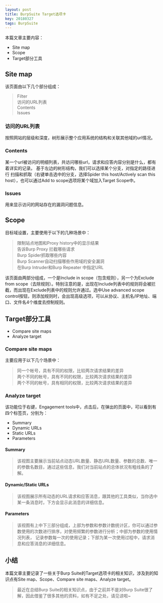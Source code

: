 ```yaml
---
layout: post
title: BurpSuite Target选项卡
key: 20180327
tags: BurpSuite
---
```


本篇文章主要内容：
- Site map
- Scope
- Target部分工具

<!--more-->

## Site map
该页面由以下几个部分组成：
>Filter  
>访问的URL列表  
>Contents  
>Issues  

### 访问的URL列表
按照网站的层级和深度，树形展示整个应用系统的结构和关联其他域的url情况。

### Contents
某一个url被访问的明细列表，共访问哪些url，请求和应答内容分别是什么，都有着详实的记录。 基于左边的树形结构，我们可以选择某个分支，对指定的路径进行
扫描和抓取（右键单击选中的分支，选择Spider this host/Actively scan this host），也可以通过Add to scope选项将某个域加入Target Scope中。

### Issues
用来显示访问的网站存在的漏洞问题信息。

## Scope
目标域设置，主要使用于以下的几种场景中：
>限制站点地图和Proxy history中的显示结果  
>告诉Burp Proxy 拦截哪些请求  
>Burp Spider抓取哪些内容  
>Burp Scanner自动扫描哪些作用域的安全漏洞  
>在Burp Intruder和Burp Repeater 中指定URL  

该页面由两部分组成，一个是Include in scope（包含规则），另一个为Exclude from scope（去除规则）。特别注意的是，出现在Include列表中的规则将会被拦截，而出现在Exclude列表中的规则允许通过。选中Use advanced scope control按钮，则添加规则时，会出现高级选项，可以从协议、主机名/IP地址、端口、文件名4个维度去控制规则。

## Target部分工具
- Compare site maps
- Analyze target

### Compare site maps
主要应用于以下几个场景中：
>同一个帐号，具有不同的权限，比较两次请求结果的差异  
>两个不同的帐号，具有不同的权限，比较两次请求结果的差异  
>两个不同的帐号，具有相同的权限，比较两次请求结果的差异

### Analyze target
该功能位于右键，Engagement tools中，点击后，在弹出的页面中，可以看到有四个标签页，分别为：
- Summary
- Dynamic URLs
- Static URLs
- Parameters
#### Summary
>该视图主要展示当前站点动态URL数量、静态URL数量、参数的总数、唯一的参数名数目，通过这些信息，我们对当前站点的总体状况有粗线条的了解。

#### Dynamic/Static URLs
>该视图展示所有动态的URL请求和应答消息，跟其他的工具类似，当你选中某一条消息时，下方会显示此消息的详细信息。

#### Parameters
>该视图有上中下三部分组成，上部为参数和参数计数统计区，你可以通过参数使用的次数进行排序，对使用频繁的参数进行分析；中部为参数的使用情况列表，
记录参数每一次的使用记录；下部为某一次使用过程中，请求消息和应答消息的详细信息。

## 小结
本篇文章主要记录了一些关于Burp Suite的Target选项卡的相关知识，涉及到的知识点有Site map、Scope、Compare site maps、Analyze target。
>最近在总结Burp Suite的相关知识点，由于之前并不是对Burp Suite很了解，因此借鉴了很多其他的资料，如有不足之处，请见谅啦~
